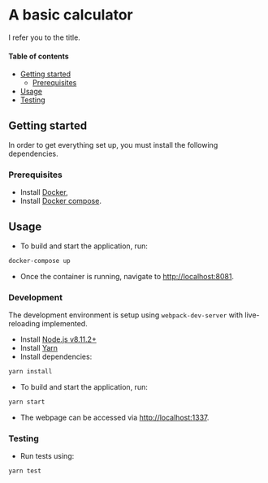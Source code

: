 # A basic calculator

I refer you to the title.

#### Table of contents

* [Getting started](#getting-started)
    * [Prerequisites](#prerequisites)
* [Usage](#usage)
* [Testing](#testing)

## Getting started

In order to get everything set up, you must install the following dependencies.

### Prerequisites

* Install [Docker](https://docs.docker.com/install/),
* Install [Docker compose](https://docs.docker.com/compose/install/).

## Usage

* To build and start the application, run:
```bash
docker-compose up
```
* Once the container is running, navigate to [http://localhost:8081](http://localhost:8081).

### Development

The development environment is setup using `webpack-dev-server` with live-reloading implemented.

* Install [Node.js v8.11.2+](https://nodejs.org/en/)
* Install [Yarn](https://yarnpkg.com/lang/en/docs/install)
* Install dependencies:
```bash
yarn install
```
* To build and start the application, run:
```bash
yarn start
```
* The webpage can be accessed via [http://localhost:1337](http://localhost:1337).

### Testing

* Run tests using:
```bash
yarn test
```
